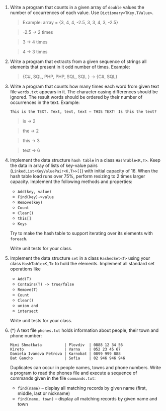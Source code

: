 1. Write a program that counts in a given array of `double` values the number of occurrences of each value. Use `Dictionary<TKey,TValue>`.
    
    >Example: array = {3, 4, 4, -2.5, 3, 3, 4, 3, -2.5}
    
    >-2.5 -> 2 times
    
    >3 -> 4 times
    
    >4 -> 3 times

2. Write a program that extracts from a given sequence of strings all elements that present in it odd number of times. Example:

    > {C#, SQL, PHP, PHP, SQL, SQL } -> {C#, SQL}

3. Write a program that counts how many times each word from given text file `words.txt` appears in it. The character casing differences should be ignored. The result words should be ordered by their number of occurrences in the text. Example:

    `This is the TEXT. Text, text, text – THIS TEXT! Is this the text?`

	>is -> 2
    
	>the -> 2
    
	>this -> 3
    
	>text -> 6

4. Implement the data structure `hash table` in a class `HashTable<K,T>`. Keep the data in array of lists of key-value pairs (`LinkedList<KeyValuePair<K,T>>[]`) with initial capacity of 16. When the hash table load runs over 75%, perform resizing to 2 times larger capacity. Implement the following methods and properties:

    * `Add(key, value)`
    * `Find(key)->value`
    * `Remove(key)`
    * `Count`
    * `Clear()`
    * `this[]`
    * `Keys`
    
    Try to make the hash table to support iterating over its elements with `foreach`.
    
    Write unit tests for your class.
    
5. Implement the data structure `set` in a class `HashedSet<T>` using your class `HashTable<K,T>` to hold the elements. Implement all standard set operations like 
    
    * `Add(T)`
    * `Contains(T) -> true/false`
    * `Remove(T)`
    * `Count`
    * `Clear()`
    * `union and`
    * `intersect`
    
    Write unit tests for your class.
    
6. (*) A text file `phones.txt` holds information about people, their town and phone number:

    ```
    Mimi Shmatkata          | Plovdiv  | 0888 12 34 56
    Kireto                  | Varna    | 052 23 45 67
    Daniela Ivanova Petrova | Karnobat | 0899 999 888
    Bat Gancho              | Sofia    | 02 946 946 946
    ```

	Duplicates can occur in people names, towns and phone numbers. Write a program to read the phones file and execute a sequence of commands given in the file `commands.txt`:

    * `find(name)` – display all matching records by given name (first, middle, last or nickname)
    * `find(name, town)` – display all matching records by given name and town
